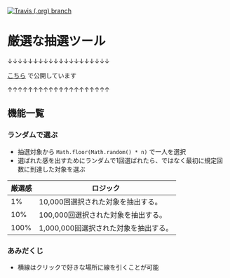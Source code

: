 <p>
  <a href="https://travis-ci.org/masakurapa/gensei.masakurapa.com">
    <img alt="Travis (.org) branch" src="https://travis-ci.org/masakurapa/gensei.masakurapa.com.svg?branch=master">
  </a>
</p>

# 厳選な抽選ツール
↓↓↓↓↓↓↓↓↓↓↓↓↓↓↓↓↓↓↓↓

[こちら](https://gensei.masakurapa.com/) で公開しています

↑↑↑↑↑↑↑↑↑↑↑↑↑↑↑↑↑↑↑↑

## 機能一覧

### ランダムで選ぶ
- 抽選対象から `Math.floor(Math.random() * n)` で一人を選択
- 選ばれた感を出すためにランダムで1回選ばれたら、ではなく最初に規定回数に到達した対象を選ぶ

厳選感 | ロジック
---|---
1%  |10,000回選択された対象を抽出する。
10% | 100,000回選択された対象を抽出する。
100% | 1,000,000回選択された対象を抽出する。

### あみだくじ
- 横線はクリックで好きな場所に線を引くことが可能
